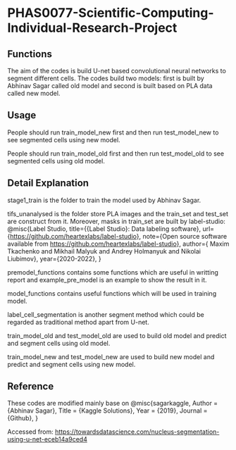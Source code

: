 # PHAS0077-Scientific-Computing-Individual-Research-Project

## Functions
The aim of the codes is build U-net based convolutional neural networks to segment different cells. The codes build two models: first is built by Abhinav Sagar called old model and second is built based on PLA data called new model.

## Usage
People should run train_model_new first and then run test_model_new to see segmented cells using new model.

People should run train_model_old first and then run test_model_old to see segmented cells using old model.

## Detail Explanation
stage1_train is the folder to train the model used by Abhinav Sagar. 

tifs_unanalysed is the folder store PLA images and the train_set and test_set are construct from it. Moreover, masks in train_set are built by label-studio:
@misc{Label Studio,
  title={{Label Studio}: Data labeling software},
  url={https://github.com/heartexlabs/label-studio},
  note={Open source software available from https://github.com/heartexlabs/label-studio},
  author={
    Maxim Tkachenko and
    Mikhail Malyuk and
    Andrey Holmanyuk and
    Nikolai Liubimov},
  year={2020-2022},
}

premodel_functions contains some functions which are useful in writting report and example_pre_model is an example to show the result in it.

model_functions contains useful functions which will be used in training model.

label_cell_segmentation is another segment method which could be regarded as traditional method apart from U-net.

train_model_old and test_model_old are used to build old model and predict and segment cells using old model.

train_model_new and test_model_new are used to build new model and predict and segment cells using new model.

## Reference
These codes are modified mainly base on 
@misc{sagarkaggle,
  Author = {Abhinav Sagar},
  Title = {Kaggle Solutions},
  Year = {2019},
  Journal = {Github},
}

Accessed from: https://towardsdatascience.com/nucleus-segmentation-using-u-net-eceb14a9ced4

